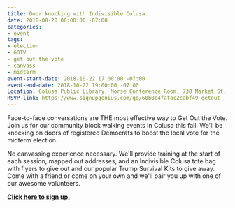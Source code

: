 ```yaml
---
title: Door knocking with Indivisible Colusa
date: 2018-08-20 08:00:00 -07:00
categories:
- event
tags:
- election
- GOTV
- get out the vote
- canvass
- midterm
event-start-date: 2018-10-22 17:00:00 -07:00
event-end-date: 2018-10-22 19:00:00 -07:00
Location: Colusa Public Library, Morse Conference Room, 738 Market St., Colusa, CA
RSVP-link: https://www.signupgenius.com/go/60b0e4fafac2cabf49-getout
---
```



Face-to-face conversations are THE most effective way to Get Out the Vote. Join us for our community block walking events in Colusa this fall. We'll be knocking on doors of registered Democrats to boost the local vote for the midterm election.

No canvassing experience necessary. We'll provide training at the start of each session, mapped out addresses, and an Indivisible Colusa tote bag with flyers to give out and our popular Trump Survival Kits to give away. Come with a friend or come on your own and we'll pair you up with one of our awesome volunteers.

**[Click here to sign up.](https://www.signupgenius.com/go/60b0e4fafac2cabf49-getout)**